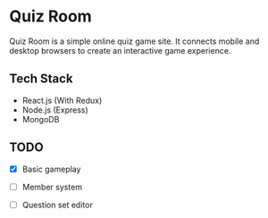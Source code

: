 # Quiz Room

Quiz Room is a simple online quiz game site. It connects mobile and desktop browsers to create an interactive game experience. 



## Tech Stack

- React.js (With Redux)
- Node.js (Express)
- MongoDB



## TODO

- [x] Basic gameplay


- [ ] Member system

- [ ] Question set editor

      ​